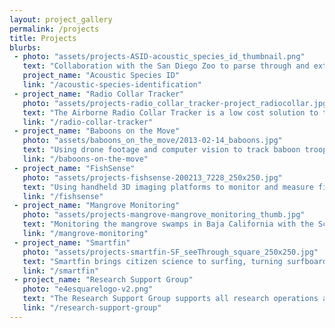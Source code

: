 ```yaml
---
layout: project_gallery
permalink: /projects
title: Projects
blurbs: 
 - photo: "assets/projects-ASID-acoustic_species_id_thumbnail.png"
   text: "Collaboration with the San Diego Zoo to parse through and extract meaningful fauna vocalizations from massive audiosets"
   project_name: "Acoustic Species ID"
   link: "/acoustic-species-identification"
 - project_name: "Radio Collar Tracker"
   photo: "assets/projects-radio_collar_tracker-project_radiocollar.jpg"
   text: "The Airborne Radio Collar Tracker is a low cost solution to tracking wildlife radio collars from an aerial vantage point"
   link: "/radio-collar-tracker"
 - project_name: "Baboons on the Move"
   photo: "assets/baboons_on_the_move/2013-02-14_baboons.jpg"
   text: "Using drone footage and computer vision to track baboon troop movement in the plains of the Laikipia Plateau in Kenya"
   link: "/baboons-on-the-move"
 - project_name: "FishSense"
   photo: "assets/projects-fishsense-200213_7228_250x250.jpg"
   text: "Using handheld 3D imaging platforms to monitor and measure fish populations in collaboration with the Scripps Institute of Oceanography"
   link: "/fishsense"
 - project_name: "Mangrove Monitoring"
   photo: "assets/projects-mangrove-mangrove_monitoring_thumb.jpg"
   text: "Monitoring the mangrove swamps in Baja California with the Scripps Institute of Oceanography via aerial surveys and 3D reconstruction"
   link: "/mangrove-monitoring"
 - project_name: "Smartfin"
   photo: "assets/projects-smartfin-SF_seeThrough_square_250x250.jpg"
   text: "Smartfin brings citizen science to surfing, turning surfboards into coastal monitoring stations to seamlessly gather data on the near-shore environment"
   link: "/smartfin"
 - project_name: "Research Support Group"
   photo: "e4esquarelogo-v2.png"
   text: "The Research Support Group supports all research operations at E4E"
   link: "/research-support-group"
---
```

